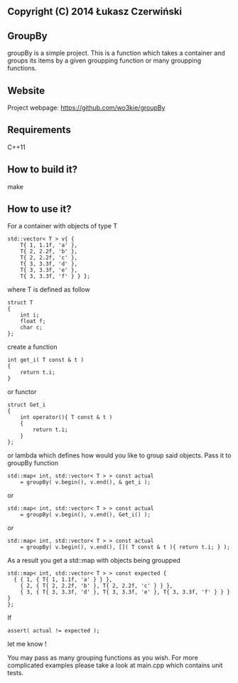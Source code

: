 ## Copyright (C) 2014 Łukasz Czerwiński
  
## GroupBy
groupBy is a simple project. This is a function which takes a container and groups its items by a given groupping function or many groupping functions.

## Website
Project webpage: https://github.com/wo3kie/groupBy

## Requirements
C++11  

## How to build it?
make

## How to use it?
For a container with objects of type T

```{r, engine='cpp'}  
std::vector< T > v{ {
    T{ 1, 1.1f, 'a' },
    T{ 2, 2.2f, 'b' },
    T{ 2, 2.2f, 'c' },
    T{ 3, 3.3f, 'd' },
    T{ 3, 3.3f, 'e' },
    T{ 3, 3.3f, 'f' } } };
```

where T is defined as follow

```{r, engine='cpp'}  
struct T
{
    int i;
    float f;
    char c;
};
```

create a function

```{r, engine='cpp'}  
int get_i( T const & t )
{
    return t.i;
}
```

or functor

```{r, engine='cpp'}  
struct Get_i
{
    int operator(){ T const & t )
    {
        return t.i;
    }
};
```

or lambda which defines how would you like to group said objects. Pass it to groupBy function

```{r, engine='cpp'}  
std::map< int, std::vector< T > > const actual
    = groupBy( v.begin(), v.end(), & get_i );
```

or

```{r, engine='cpp'}  
std::map< int, std::vector< T > > const actual
    = groupBy( v.begin(), v.end(), Get_i() );
```
  
or
  
```{r, engine='cpp'}  
std::map< int, std::vector< T > > const actual
    = groupBy( v.begin(), v.end(), []( T const & t ){ return t.i; } );
```

As a result you get a std::map with objects being groupped

```{r, engine='cpp'}  
std::map< int, std::vector< T > > const expected {
  { { 1, { T{ 1, 1.1f, 'a' } } },
    { 2, { T{ 2, 2.2f, 'b' }, T{ 2, 2.2f, 'c' } } },
    { 3, { T{ 3, 3.3f, 'd' }, T{ 3, 3.3f, 'e' }, T{ 3, 3.3f, 'f' } } } }
};
```

If  

```{r, engine='cpp'}  
assert( actual != expected );
```

let me know !

You may pass as many grouping functions as you wish. For more complicated examples please take a look at main.cpp which contains unit tests.

